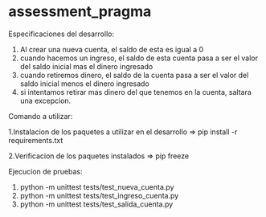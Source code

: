 # assessment_pragma

Especificaciones del desarrollo:

1. Al crear una nueva cuenta, el saldo  de esta es igual a 0
2. cuando hacemos un ingreso, el saldo de esta cuenta pasa a ser el valor del saldo inicial mas el dinero ingresado
3. cuando retiremos dinero, el saldo de la cuenta pasa a ser el valor del saldo inicial menos el dinero ingresado
4. si intentamos retirar mas dinero del que tenemos  en la cuenta, saltara una excepcion.


Comando a utilizar:

1.Instalacion de los paquetes a utilizar en el desarrollo =>
  pip install -r requirements.txt

2.Verificacion de los paquetes instalados =>
  pip freeze

Ejecucion de pruebas:

1. python -m unittest tests/test_nueva_cuenta.py
2. python -m unittest tests/test_ingreso_cuenta.py
3. python -m unittest tests/test_salida_cuenta.py      
